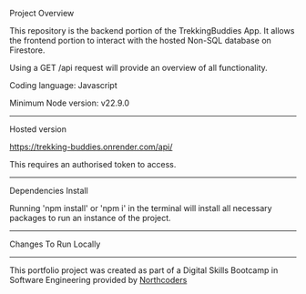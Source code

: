 Project Overview

This repository is the backend portion of the TrekkingBuddies App. It allows the frontend portion to interact with the hosted Non-SQL database on Firestore.

Using a GET /api request will provide an overview of all functionality. 

Coding language: Javascript

Minimum Node version: v22.9.0

---

Hosted version

https://trekking-buddies.onrender.com/api/

This requires an authorised token to access.

---

Dependencies Install

Running 'npm install' or 'npm i' in the terminal will install all necessary packages to run an instance of the project.

---

Changes To Run Locally



---

This portfolio project was created as part of a Digital Skills Bootcamp in Software Engineering provided by [Northcoders](https://northcoders.com/)
